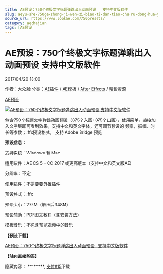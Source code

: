 ```yaml
---
title: AE预设：750个终极文字标题弹跳出入动画预设   支持中文版软件
slug: aeyu-she-750ge-zhong-ji-wen-zi-biao-ti-dan-tiao-chu-ru-dong-hua-yu-she-zhi-chi-zhong-wen-ban-ruan-jian
source_url: https://www.lookae.com/750presets/
category: aechajian
tags: [AE预设]
---
```

# AE预设：750个终极文字标题弹跳出入动画预设 支持中文版软件

2017/04/20 18:00

作者：大众脸
分类：[AE插件](https://www.lookae.com/after-effects/aechajian/) / [AE模板](https://www.lookae.com/after-effects/other-after-effects/) / [After Effects](https://www.lookae.com/after-effects/) / [精品资源](https://www.lookae.com/fufei/)

[AE预设](https://www.lookae.com/tag/ae%e9%a2%84%e8%ae%be/)

[![AE预设：750个终极文字标题弹跳出入动画预设   支持中文版软件](https://www.lookae.com/wp-content/uploads/2017/04/75000.jpg "AE预设：750个终极文字标题弹跳出入动画预设   支持中文版软件-LookAE.com")](https://www.lookae.com/wp-content/uploads/2017/04/75000.jpg)

包含750个标题文字弹跳动画预设（375个入画+375个出画），使用简单，直接加入文字层即可看到效果，支持中文和英文字体，还可调节预设的 频率，振幅，时长等参数；.ffx预设格式。 支持 Adobe Bridge 预览

**预设信息：**

支持系统：Windows 和 Mac

适用软件：AE CS 5 – CC 2017 或更高版本（支持中文和英文版AE）

分辨率：不定

使用插件：不需要要外置插件

预设格式：.ffx

预设大小：275M（解压后348M）

预设辅助：PDF图文教程（含安装方法）

模板音乐：不包含预览视频中的音乐

**【预设下载】**

[AE预设：750个终极文字标题弹跳出入动画预设   支持中文版软件](https://item.taobao.com/item.htm?id=549112517419)

**【站内直接购买】**

隐藏内容：
\*\*\*\*\*\*\*\*,
[支付¥15](https://www.lookae.com/wp-login.php?redirect_to=https%3A%2F%2Fwww.lookae.com%2F750presets%2F)下载

